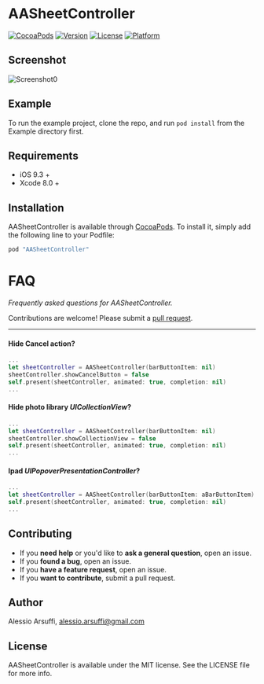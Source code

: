 # AASheetController

[![CocoaPods](https://img.shields.io/cocoapods/metrics/doc-percent/AASheetController.svg?style=flat)](http://cocoapods.org/pods/AASheetController)
[![Version](https://img.shields.io/cocoapods/v/AASheetController.svg?style=flat)](http://cocoapods.org/pods/AASheetController)
[![License](https://img.shields.io/cocoapods/l/AASheetController.svg?style=flat)](http://cocoapods.org/pods/AASheetController)
[![Platform](https://img.shields.io/cocoapods/p/AASheetController.svg?style=flat)](http://cocoapods.org/pods/AASheetController)

## Screenshot

![Screenshot0][gif] &nbsp;&nbsp;

## Example

To run the example project, clone the repo, and run `pod install` from the Example directory first.

## Requirements
* iOS 9.3 +
* Xcode 8.0 +

## Installation

AASheetController is available through [CocoaPods](http://cocoapods.org). To install
it, simply add the following line to your Podfile:

```ruby
pod "AASheetController"
```

# FAQ

*Frequently asked questions for AASheetController.* 

Contributions are welcome! Please submit a [pull request](https://github.com/alessioarsuffi/AASheetController/compare).

------------------------------------

#### Hide Cancel action?

````swift
...
let sheetController = AASheetController(barButtonItem: nil)
sheetController.showCancelButton = false
self.present(sheetController, animated: true, completion: nil)
...
````

#### Hide photo library *UICollectionView*?

````swift
...
let sheetController = AASheetController(barButtonItem: nil)
sheetController.showCollectionView = false
self.present(sheetController, animated: true, completion: nil)
...
````

#### Ipad *UIPopoverPresentationController*?

````swift
...
let sheetController = AASheetController(barButtonItem: aBarButtonItem)
self.present(sheetController, animated: true, completion: nil)
...
````

## Contributing

- If you **need help** or you'd like to **ask a general question**, open an issue.
- If you **found a bug**, open an issue.
- If you **have a feature request**, open an issue.
- If you **want to contribute**, submit a pull request.

## Author

Alessio Arsuffi, alessio.arsuffi@gmail.com

## License

AASheetController is available under the MIT license. See the LICENSE file for more info.


[gif]: http://i.giphy.com/jWelDzjTHmEVO.gif
